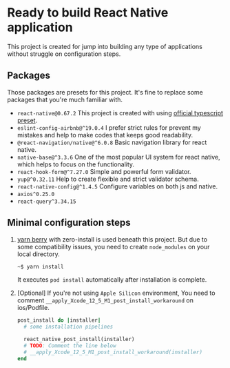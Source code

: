 # Ready to build React Native application

This project is created for jump into building any type of applications without struggle on configuration steps.

## Packages

Those packages are presets for this project. It's fine to replace some packages that you're much familiar with.

- `react-native@0.67.2` This project is created with using [official typescript preset](https://github.com/react-native-community/react-native-template-typescript).
- `eslint-config-airbnb@^19.0.4` I prefer strict rules for prevent my mistakes and help to make codes that keeps good readability.
- `@react-navigation/native@^6.0.8` Basic navigation library for react native.
- `native-base@^3.3.6` One of the most popular UI system for react native, which helps to focus on the functionality.
- `react-hook-form@^7.27.0` Simple and powerful form validator.
- `yup@^0.32.11` Help to create flexible and strict validator schema.
- `react-native-config@^1.4.5` Configure variables on both js and native.
- `axios^0.25.0`
- `react-query^3.34.15`

## Minimal configuration steps

1. [yarn berry](https://github.com/yarnpkg/berry) with zero-install is used beneath this project. But due to some compatibility issues, you need to create `node_modules` on your local directory.

   ```bash
   ~$ yarn install
   ```

   It executes `pod install` automatically after installation is complete.

2. [Optional] If you're not using `Apple Silicon` environment, You need to comment `__apply_Xcode_12_5_M1_post_install_workaround` on ios/Podfile.

   ```ruby
   post_install do |installer|
     # some installation pipelines

     react_native_post_install(installer)
     # TODO: Comment the line below
     # __apply_Xcode_12_5_M1_post_install_workaround(installer)
   end
   ```
